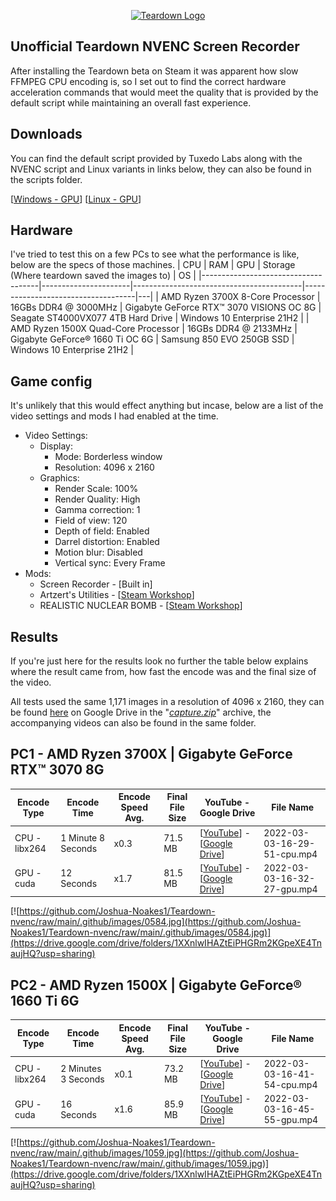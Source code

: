 <p align="center">
<a href="https://teardowngame.com/" target="_blank">
<img src="https://teardowngame.com/logo.png" alt="Teardown Logo">
</a>
</p>

## Unofficial Teardown NVENC Screen Recorder

After installing the Teardown beta on Steam it was apparent how slow FFMPEG CPU encoding is, so I set out to find the correct hardware acceleration commands that would meet the quality that is provided by the default script while maintaining an overall fast experience.

## Downloads

You can find the default script provided by Tuxedo Labs along with the NVENC script and Linux variants in links below, they can also be found in the scripts folder.

[[Windows - GPU](https://github.com/Joshua-Noakes1/Teardown-nvenc/blob/main/scripts/makemovie.gpu.bat)] [[Linux - GPU](https://github.com/Joshua-Noakes1/Teardown-nvenc/blob/main/scripts/makemovie.gpu.sh)]

## Hardware

I've tried to test this on a few PCs to see what the performance is like, below are the specs of those machines.
| CPU | RAM | GPU | Storage (Where teardown saved the images to) | OS |
|-------------------------------------|----------------------|------------------------------------------|------------------------------------|---|
| AMD Ryzen 3700X 8-Core Processor | 16GBs DDR4 @ 3000MHz | Gigabyte GeForce RTX™ 3070 VISIONS OC 8G | Seagate ST4000VX077 4TB Hard Drive | Windows 10 Enterprise 21H2 |
| AMD Ryzen 1500X Quad-Core Processor | 16GBs DDR4 @ 2133MHz | Gigabyte GeForce® 1660 Ti OC 6G | Samsung 850 EVO 250GB SSD | Windows 10 Enterprise 21H2 |

## Game config

It's unlikely that this would effect anything but incase, below are a list of the video settings and mods I had enabled at the time.

- Video Settings:
  - Display:
    - Mode: Borderless window
    - Resolution: 4096 x 2160
  - Graphics:
    - Render Scale: 100%
    - Render Quality: High
    - Gamma correction: 1
    - Field of view: 120
    - Depth of field: Enabled
    - Darrel distortion: Enabled
    - Motion blur: Disabled
    - Vertical sync: Every Frame
- Mods:
  - Screen Recorder - [Built in]
  - Artzert's Utilities - [[Steam Workshop](https://steamcommunity.com/sharedfiles/filedetails/?id=2699175590)]
  - REALISTIC NUCLEAR BOMB - [[Steam Workshop](https://steamcommunity.com/sharedfiles/filedetails/?id=2760943967)]

## Results

If you're just here for the results look no further the table below explains where the result came from, how fast the encode was and the final size of the video.

All tests used the same 1,171 images in a resolution of 4096 x 2160, they can be found [here](https://drive.google.com/drive/folders/1XXnlwIHAZtEiPHGRm2KGpeXE4TnaujHQ?usp=sharing) on Google Drive in the "[_capture.zip_](https://drive.google.com/file/d/12zOgIjnrMKXSaQHkm2yi_wz5wPzsnlfk/view?usp=sharing)" archive, the accompanying videos can also be found in the same folder.

## PC1 - AMD Ryzen 3700X | Gigabyte GeForce RTX™ 3070 8G

| Encode Type   | Encode Time        | Encode Speed Avg. | Final File Size | YouTube - Google Drive                                                                                                                           | File Name                   |
| ------------- | ------------------ | ----------------- | --------------- | ------------------------------------------------------------------------------------------------------------------------------------------------ | --------------------------- |
| CPU - libx264 | 1 Minute 8 Seconds | x0.3              | 71.5 MB         | [[YouTube](https://youtu.be/rNQ4hjx6MDM)] - [[Google Drive](https://drive.google.com/file/d/1q3vK1EDDXBS0-yS53FFV2x1ccVt0ZQMj/view?usp=sharing)] | 2022-03-03-16-29-51-cpu.mp4 |
| GPU - cuda    | 12 Seconds         | x1.7              | 81.5 MB         | [[YouTube](https://youtu.be/0ya-mGVRspw)] - [[Google Drive](https://drive.google.com/file/d/1boa75SQlgZpo9Sd5TcfZAfcRoKIdCyC0/view?usp=sharing)] | 2022-03-03-16-32-27-gpu.mp4 |

[![https://github.com/Joshua-Noakes1/Teardown-nvenc/raw/main/.github/images/0584.jpg](https://github.com/Joshua-Noakes1/Teardown-nvenc/raw/main/.github/images/0584.jpg)](https://drive.google.com/drive/folders/1XXnlwIHAZtEiPHGRm2KGpeXE4TnaujHQ?usp=sharing)

## PC2 - AMD Ryzen 1500X | Gigabyte GeForce® 1660 Ti 6G

| Encode Type   | Encode Time         | Encode Speed Avg. | Final File Size | YouTube - Google Drive                                                                                                                           | File Name                   |
| ------------- | ------------------- | ----------------- | --------------- | ------------------------------------------------------------------------------------------------------------------------------------------------ | --------------------------- |
| CPU - libx264 | 2 Minutes 3 Seconds | x0.1              | 73.2 MB         | [[YouTube](https://youtu.be/wBNEmATOvTk)] - [[Google Drive](https://drive.google.com/file/d/1H-wC0LKWJS6se0VJfO93POBirejsWqbg/view?usp=sharing)] | 2022-03-03-16-41-54-cpu.mp4 |
| GPU - cuda    | 16 Seconds          | x1.6              | 85.9 MB         | [[YouTube](https://youtu.be/hyv076qcGPw)] - [[Google Drive](https://drive.google.com/file/d/1-I2Z5avWn0U919AbRsWMDErpqMGcfexM/view?usp=sharing)] | 2022-03-03-16-45-55-gpu.mp4 |

[![https://github.com/Joshua-Noakes1/Teardown-nvenc/raw/main/.github/images/1059.jpg](https://github.com/Joshua-Noakes1/Teardown-nvenc/raw/main/.github/images/1059.jpg)](https://drive.google.com/drive/folders/1XXnlwIHAZtEiPHGRm2KGpeXE4TnaujHQ?usp=sharing)
